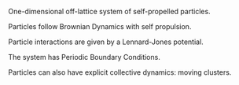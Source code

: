 One-dimensional off-lattice system of self-propelled particles.

Particles follow Brownian Dynamics with self propulsion.

Particle interactions are given by a Lennard-Jones potential.

The system has Periodic Boundary Conditions.

Particles can also have explicit collective dynamics: moving clusters.
